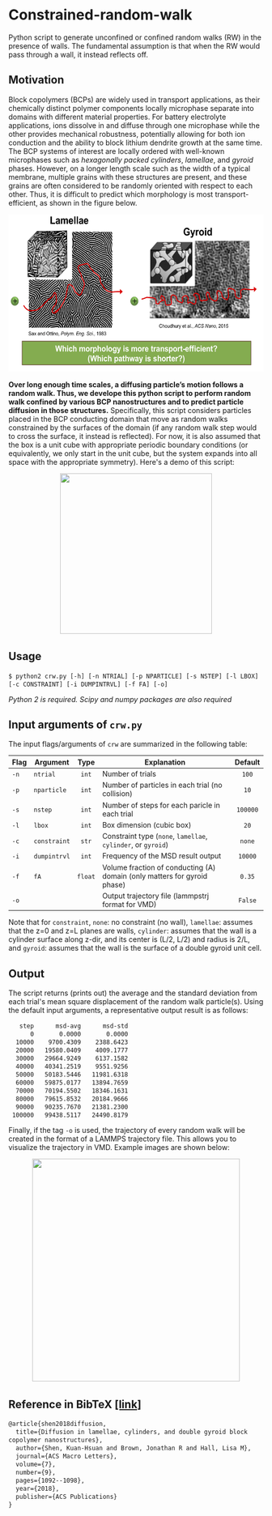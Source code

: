 # Constrained-random-walk
Python script to generate unconfined or confined random walks (RW) in the presence of walls. The fundamental assumption is that when the RW would pass through a wall, it instead reflects off.

## Motivation
Block copolymers (BCPs) are widely used in transport applications, as their chemically distinct polymer components locally microphase separate into domains with different material properties. For battery electrolyte applications, ions dissolve in and diffuse through one microphase while the other provides mechanical robustness, potentially allowing for both ion conduction and the ability to block lithium dendrite growth at the same time. The BCP systems of interest are locally ordered with well-known microphases such as *hexagonally packed cylinders*, *lamellae*, and *gyroid* phases. However, on a longer length scale such as the width of a typical membrane, multiple grains with these structures are present, and these grains are often considered to be randomly oriented with respect to each other. Thus, it is difficult to predict which morphology is most transport-efficient, as shown in the figure below.

<p align="center">
	<img src="demo/motivation.png"  width="580" height="311"/>
</p>

**Over long enough time scales, a diffusing particle’s motion follows a random walk. Thus, we develope this python script to perform random walk confined by various BCP nanostructures and to predict particle diffusion in those structures.** Specifically, this script considers particles placed in the BCP conducting domain that move as random walks constrained by the surfaces of the domain (if any random walk step would to cross the surface, it instead is reflected). For now, it is also assumed that the box is a unit cube with appropriate periodic boundary conditions
(or equivalently, we only start in the unit cube, but the system expands into all space with the appropriate symmetry). Here's a demo of this script:

<p align="center">
	<img src="demo/crw_demo.gif" width="300" height="317"/>
</p>

## Usage

```
$ python2 crw.py [-h] [-n NTRIAL] [-p NPARTICLE] [-s NSTEP] [-l LBOX] [-c CONSTRAINT] [-i DUMPINTRVL] [-f FA] [-o]
```

*Python 2 is required. Scipy and numpy packages are also required*


## Input arguments of `crw.py`
The input flags/arguments of `crw` are summarized in the following table:

| Flag | Argument     | Type | Explanation       | Default       | 
| -----| --------------|:------:|-------------------|:-------------:|
| `-n` | `ntrial` | `int` | Number of trials | `100`|
| `-p` | `nparticle` | `int` | Number of particles in each trial (no collision)| `10` |
| `-s` | `nstep` | `int` | Number of steps for each paricle in each trial | `100000`|
| `-l` | `lbox` | `int` | Box dimension (cubic box) | `20`|
| `-c` | `constraint` | `str` | Constraint type (`none`, `lamellae`, `cylinder`, or `gyroid`)  | `none`|
| `-i` | `dumpintrvl` | `int` | Frequency of the MSD result output | `10000`|
| `-f` | `fA` | `float` | Volume fraction of conducting (A) domain (only matters for gyroid phase) | `0.35`|
| `-o` |  | | Output trajectory file (lammpstrj format for VMD) | `False`|

Note that for ```constraint```,
```none```: no constraint (no wall),
```lamellae```: assumes that the z=0 and z=L planes are walls,
```cylinder```: assumes that the wall is a cylinder surface along z-dir, and its center is (L/2, L/2) and radius is 2/L, and
```gyroid```: assumes that the wall is the surface of a double gyroid unit cell.


## Output
The script returns (prints out) the average and the standard deviation from each trial's mean square displacement of the random walk particle(s). Using the default input arguments, a representative output result is as follows:
```
   step      msd-avg      msd-std
      0       0.0000       0.0000
  10000    9700.4309    2388.6423
  20000   19580.0409    4009.1777
  30000   29664.9249    6137.1582
  40000   40341.2519    9551.9256
  50000   50183.5446   11981.6318
  60000   59875.0177   13894.7659
  70000   70194.5502   18346.1631
  80000   79615.8532   20184.9666
  90000   90235.7670   21381.2300
 100000   99438.5117   24490.8179
```

Finally, if the tag ```-o``` is used, the trajectory of every random walk will be created in the format of a LAMMPS trajectory file. This allows you to visualize the trajectory in VMD. Example images are shown below:

<p align="center">
	<img src="demo/trajectories.png"  width="410" height="440"/>
</p>

## Reference in BibTeX [[link]](https://pubs.acs.org/doi/abs/10.1021/acsmacrolett.8b00506)
```
@article{shen2018diffusion,
  title={Diffusion in lamellae, cylinders, and double gyroid block copolymer nanostructures},
  author={Shen, Kuan-Hsuan and Brown, Jonathan R and Hall, Lisa M},
  journal={ACS Macro Letters},
  volume={7},
  number={9},
  pages={1092--1098},
  year={2018},
  publisher={ACS Publications}
}
```